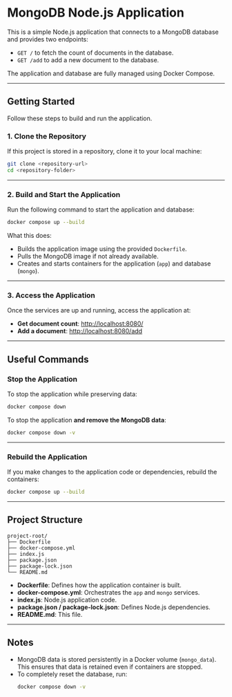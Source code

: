 # MongoDB Node.js Application

This is a simple Node.js application that connects to a MongoDB database and provides two endpoints:
- `GET /` to fetch the count of documents in the database.
- `GET /add` to add a new document to the database.

The application and database are fully managed using Docker Compose.

---


## Getting Started

Follow these steps to build and run the application.

### 1. Clone the Repository
If this project is stored in a repository, clone it to your local machine:
```bash
git clone <repository-url>
cd <repository-folder>
```

---

### 2. Build and Start the Application
Run the following command to start the application and database:
```bash
docker compose up --build
```

What this does:
- Builds the application image using the provided `Dockerfile`.
- Pulls the MongoDB image if not already available.
- Creates and starts containers for the application (`app`) and database (`mongo`).

---

### 3. Access the Application
Once the services are up and running, access the application at:

- **Get document count**: [http://localhost:8080/](http://localhost:8080/)
- **Add a document**: [http://localhost:8080/add](http://localhost:8080/add)

---

## Useful Commands

### Stop the Application
To stop the application while preserving data:
```bash
docker compose down
```

To stop the application **and remove the MongoDB data**:
```bash
docker compose down -v
```

---


### Rebuild the Application
If you make changes to the application code or dependencies, rebuild the containers:
```bash
docker compose up --build
```

---

## Project Structure

```
project-root/
├── Dockerfile
├── docker-compose.yml
├── index.js
├── package.json
├── package-lock.json
└── README.md
```

- **Dockerfile**: Defines how the application container is built.
- **docker-compose.yml**: Orchestrates the `app` and `mongo` services.
- **index.js**: Node.js application code.
- **package.json / package-lock.json**: Defines Node.js dependencies.
- **README.md**: This file.

---

## Notes

- MongoDB data is stored persistently in a Docker volume (`mongo_data`). This ensures that data is retained even if containers are stopped.
- To completely reset the database, run:
  ```bash
  docker compose down -v
  ```
